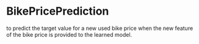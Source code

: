 # BikePricePrediction
to predict the target value for a new used bike price when the new feature of the bike price is provided to the learned model.

